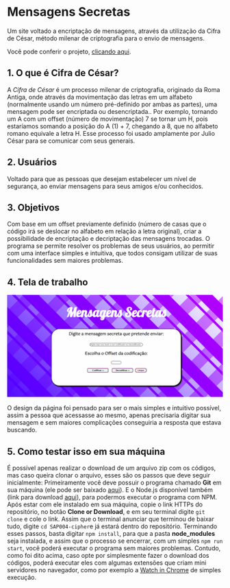 # **Mensagens Secretas**
Um site voltado a encriptação de mensagens, através da utilização da Cifra de César, método milenar de criptografia para o envio de mensagens.

Você pode conferir o projeto, [clicando aqui](https://carolpinheiro.github.io/SAP004-cipher/src/).

## 1.  O que é Cifra de César?

A *Cifra de César* é um processo milenar de criptografia, originado da Roma Antiga, onde através da movimentação das letras em um alfabeto (normalmente usando um número pré-definido por ambas as partes), uma mensagem pode ser encriptada ou desencriptada.. 
Por exemplo, tornando um A com um offset (número de movimentação) 7 se tornar um H, pois estaríamos somando a posição do A (1) + 7, chegando a 8, que no alfabeto romano equivale a letra H.
Esse processo foi usado amplamente por Julio César para se comunicar com seus generais.

## 2.  Usuários
Voltado para que as pessoas que desejam estabelecer um nível de segurança, ao enviar mensagens para seus amigos e/ou conhecidos.

## 3. Objetivos
Com base em um offset previamente definido (número de casas que o código irá se deslocar no alfabeto em relação a letra original), criar a possibilidade de encriptação e decriptação das mensagens trocadas.
O programa se permite resolver os problemas de seus usuários, ao permitir com uma interface simples e intuitiva, que todos consigam utilizar de suas funcionalidades sem maiores problemas.

## 4. Tela de trabalho

![alt text](https://github.com/CarolPinheiro/SAP004-cipher/blob/master/src/img/page.png "Página inicial")

O design da página foi pensado para ser o mais simples e intuitivo possível, assim a pessoa que acessasse ao mesmo, apenas precisaria digitar sua mensagem e sem maiores complicações conseguiria a resposta que estava buscando.

## 5. Como testar isso em sua máquina
É possível apenas realizar o download de um arquivo zip com os códigos, mas caso queira clonar o arquivo, esses são os passos que deve seguir inicialmente:
Primeiramente você deve possuir o programa chamado **Git** em sua máquina (ele pode ser baixado [aqui](https://git-scm.com/)). E o Node.js disponível também (link para download [aqui](https://nodejs.org/en/)), para podermos executar o programa com NPM.
Após estar com ele instalado em sua máquina, copie o link HTTPs do repositório, no botão **Clone or Download**, e em seu terminal digite `git clone` e cole o link. 
Assim que o terminal anunciar que terminou de baixar tudo, digite `cd SAP004-cipher`e já estará dentro do repositório.
Terminando esses passos, basta digitar `npm install`, para que a pasta **node_modules** seja instalada, e assim que o processo se encerrar, com um simples `npm run start`, você poderá executar o programa sem maiores problemas.
Contudo, como foi dito acima, caso opte por simplesmente fazer o download dos códigos, poderá executar eles com algumas extensões que criam mini servidores no navegador, como por exemplo a [Watch in Chrome](https://chrome.google.com/webstore/detail/vs-code-watch-in-chrome/mmbnmofkiadlcapnmgnkheoadkpeefii) de simples execução.


